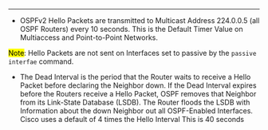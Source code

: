 
---
- OSPFv2 Hello Packets are transmitted to Multicast Address 224.0.0.5 (all OSPF Routers) every 10 seconds.
  This is the Default Timer Value on Multiaccess and Point-to-Point Networks.

<mark class="hltr-yellow">Note</mark>: Hello Packets are not sent on Interfaces set to passive by the `passive interfae` command.

- The Dead Interval is the period that the Router waits to receive a Hello Packet before declaring the Neighbor down.
  If the Dead Interval expires before the Routers receive a Hello Packet, OSPF removes that Neighbor from its Link-State Database (LSDB).
  The Router floods the LSDB with Information about the down Neighbor out all OSPF-Enabled Interfaces.
  Cisco uses a default of 4 times the Hello Interval
  This is 40 seconds